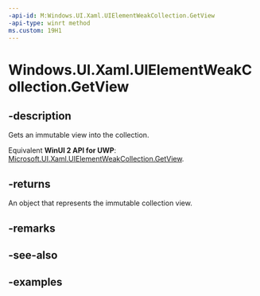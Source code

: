 ```yaml
---
-api-id: M:Windows.UI.Xaml.UIElementWeakCollection.GetView
-api-type: winrt method
ms.custom: 19H1
---
```


<!-- Method syntax.
public IVectorView<UIElement> UIElementWeakCollection.GetView()
-->

# Windows.UI.Xaml.UIElementWeakCollection.GetView

## -description

Gets an immutable view into the collection.

Equivalent **WinUI 2 API for UWP**: [Microsoft.UI.Xaml.UIElementWeakCollection.GetView](/windows/winui/api/microsoft.ui.xaml.uielementweakcollection.getview).

## -returns

An object that represents the immutable collection view.

## -remarks

## -see-also

## -examples

